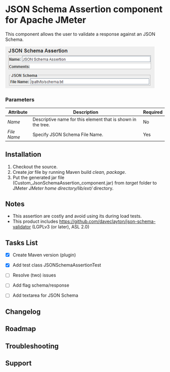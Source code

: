 # JSON Schema Assertion component for Apache JMeter

This component allows the user to validate a response against an JSON Schema.

![Screenshot for Control-Panel of JSON Schema Assertion](/JSONSchemaAssertion.png)

### Parameters

Attribute | Description | Required
------------ | ------------- | -------------
_Name_ | Descriptive name for this element that is shown in the tree. | No
_File Name_ | Specify JSON Schema File Name. | Yes


## Installation

1. Checkout the source.
2. Create _jar_ file by running Maven build _clean, package_.
3. Put the generated jar file (Custom_JsonSchemaAssertion_component.jar) from _target_ folder to JMeter _JMeter home directory/lib/ext/_ directory.


## Notes

- This assertion are costly and avoid using its during load tests.
- This product includes https://github.com/daveclayton/json-schema-validator (LGPLv3 (or later), ASL 2.0)


## Tasks List
- [x] Create Maven version (plugin)
- [x] Add test class JSONSchemaAssertionTest
- [ ] Resolve (two) issues
- [ ] Add flag schema/response
- [ ] Add textarea for JSON Schema


## Changelog


## Roadmap

## Troubleshooting

## Support

